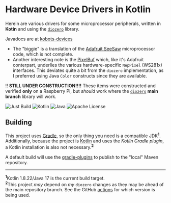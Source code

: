 # Hardware Device Drivers in Kotlin

Herein are various drivers for some microprocessor peripherals, written in **Kotin** and using the [`diozero`](https://www.diozero.com) library.

Javadocs are at [kobots-devices](https://eagrahamjr.github.io/kobots-devices/)

* The "biggie" is a translation of the [Adafruit SeeSaw](src/main/kotlin/crackers/kobots/devices/expander/AdafruitSeeSaw.kt) microprocessor code, which is
  not complete.
* Another interesting note is the [PixelBuf](src/main/kotlin/crackers/kobots/devices/lighting/PixelBuf.kt) which, like it's Adafruit conterpart, underlies the various hardware-specific `NepPixel` (WS281x) interfaces. This deviates quite a bit from the `diozero` implementation, as I preferred using Java `Color` constructs since they are available.

:bangbang: **STILL UNDER CONSTRUCTION!!!!** These items were constructed and verified **only** on a Raspberry Pi, but _should_ work where the [`diozero`](https://www.diozero.com) **main branch** library will work.

![Just Build](https://github.com/EAGrahamJr/kobots-devices/actions/workflows/build.yaml/badge.svg) ![Kotlin](https://badgen.net/badge/Kotlin/1.8.22/purple) ![Java](https://badgen.net/badge/Java/17/orange) ![Apache License](https://badgen.net/github/license/EAGrahamJr/kobots-devices)

## Building

This project uses [Gradle](https://gradle.org), so the only thing you need is a compatible JDK<sup>**1**</sup>. Additionally, because the project is [Kotlin](https://kotlinlang.org) and uses the _Kotlin Gradle plugin_, a Kotlin installation is also not necessary.<sup>**2**</sup>

A default build will use the [gradle-plugins](https://github.com/EAGrahamJr/gradle-scripts) to publish to the "local" Maven repository.

---

<sup>**1**</sup>Kotlin 1.8.22/Java 17 is the current build target.<br/>
<sup>**2**</sup>This project _may_ depend on _my_ `diozero` changes as they may be ahead of the main repository branch. See the GitHub [actions](.github/workflows/build.yaml) for which version is being used. 
